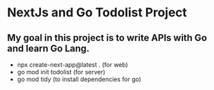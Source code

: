 # NextJs and Go Todolist Project

## My goal in this project is to write APIs with Go and learn Go Lang.

* npx create-next-app@latest . (for web)
* go mod init todolist (for server)
* go mod tidy (to install dependencies for go)